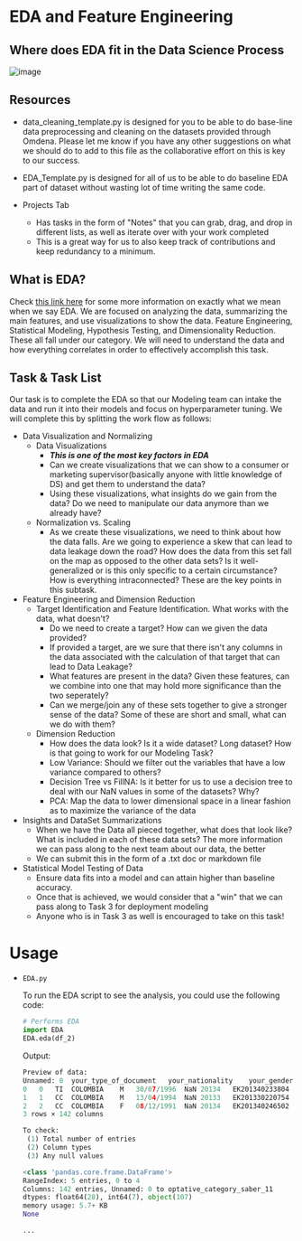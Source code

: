 # EDA and Feature Engineering

## Where does EDA fit in the Data Science Process

![image](https://user-images.githubusercontent.com/71754779/135961119-28954e0b-a18f-4ff0-824d-13d54ce20e93.png)


## Resources
* data_cleaning_template.py is designed for you to be able to do base-line data preprocessing and cleaning on the datasets provided through Omdena. Please let me know if you have any other suggestions on what we should do to add to this file as the collaborative effort on this is key to our success.

* EDA_Template.py is designed for all of us to be able to do baseline EDA part of dataset without wasting lot of time writing the same code. 
  
* Projects Tab
  * Has tasks in the form of "Notes" that you can grab, drag, and drop in different lists, as well as iterate over with your work completed
  * This is a great way for us to also keep track of contributions and keep redundancy to a minimum.  

## What is EDA? 
Check [this link here](https://www.ibm.com/cloud/learn/exploratory-data-analysis) for some more information on exactly what we mean when we say EDA. We are focused on analyzing the data, summarizing the main features, and use visualizations to show the data. Feature Engineering, Statistical Modeling, Hypothesis Testing, and Dimensionality Reduction. These all fall under our category. We will need to understand the data and how everything correlates in order to effectively accomplish this task. 

## Task & Task List
Our task is to complete the EDA so that our Modeling team can intake the data and run it into their models and focus on hyperparameter tuning. We will complete this by splitting the work flow as follows:
* Data Visualization and Normalizing
  * Data Visualizations
    * ***This is one of the most key factors in EDA***
    * Can we create visualizations that we can show to a consumer or marketing supervisor(basically anyone with little knowledge of DS) and get them to understand the data?
    * Using these visualizations, what insights do we gain from the data? Do we need to manipulate our data anymore than we already have?
  * Normalization vs. Scaling
    * As we create these visualizations, we need to think about how the data falls. Are we going to experience a skew that can lead to data leakage down the road? How does the data from this set fall on the map as opposed to the other data sets? Is it well-generalized or is this only specific to a certain circumstance? How is everything intraconnected? These are the key points in this subtask.
* Feature Engineering and Dimension Reduction
  * Target Identification and Feature Identification. What works with the data, what doesn't?
    * Do we need to create a target? How can we given the data provided?
    * If provided a target, are we sure that there isn't any columns in the data associated with the calculation of that target that can lead to Data Leakage?
    * What features are present in the data? Given these features, can we combine into one that may hold more significance than the two seperately?
    * Can we merge/join any of these sets together to give a stronger sense of the data? Some of these are short and small, what can we do with them?
  * Dimension Reduction
    * How does the data look? Is it a wide dataset? Long dataset? How is that going to work for our Modeling Task?
    * Low Variance: Should we filter out the variables that have a low variance compared to others? 
    * Decision Tree vs FillNA: Is it better for us to use a decision tree to deal with our NaN values in some of the datasets? Why?
    * PCA: Map the data to lower dimensional space in a linear fashion as to maximize the variance of the data
* Insights and DataSet Summarizations
  * When we have the Data all pieced together, what does that look like? What is included in each of these data sets? The more information we can pass along to the next team about our data, the better
  * We can submit this in the form of a .txt doc or markdown file
* Statistical Model Testing of Data
  * Ensure data fits into a model and can attain higher than baseline accuracy.
  * Once that is achieved, we would consider that a "win" that we can pass along to Task 3 for deployment modeling
  * Anyone who is in Task 3 as well is encouraged to take on this task!

# Usage

- `EDA.py`  

    To run the EDA script to see the analysis, you could use the following code:

    ```python
    # Performs EDA
    import EDA
    EDA.eda(df_2)
    ```
    
    Output:  
    
    ```python
    Preview of data:
    Unnamed: 0	your_type_of_document	your_nationality	your_gender	your_birthdate	your_foreigner	period	your_consecutive	your_marital_status	your_student	...
    0	0	TI	COLOMBIA	M	30/07/1996	NaN	20134	EK201340233804	Single	STUDENT	...
    1	1	CC	COLOMBIA	M	13/04/1994	NaN	20133	EK201330220754	Single	STUDENT	...
    2	2	CC	COLOMBIA	F	08/12/1991	NaN	20134	EK201340246502	Single	STUDENT	...
    3 rows × 142 columns

    To check: 
     (1) Total number of entries 
     (2) Column types 
     (3) Any null values

    <class 'pandas.core.frame.DataFrame'>
    RangeIndex: 5 entries, 0 to 4
    Columns: 142 entries, Unnamed: 0 to optative_category_saber_11
    dtypes: float64(28), int64(7), object(107)
    memory usage: 5.7+ KB
    None
    
    ...
    
    ```
